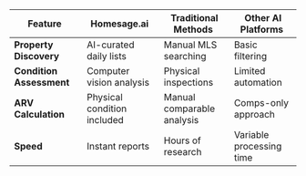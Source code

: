 | Feature               | Homesage.ai                  | Traditional Methods         | Other AI Platforms        |
|-----------------------|------------------------------|-----------------------------|---------------------------|
| **Property Discovery**    | AI-curated daily lists       | Manual MLS searching        | Basic filtering           |
| **Condition Assessment**  | Computer vision analysis     | Physical inspections        | Limited automation        |
| **ARV Calculation**       | Physical condition included  | Manual comparable analysis  | Comps-only approach       |
| **Speed**                 | Instant reports              | Hours of research           | Variable processing time  |
